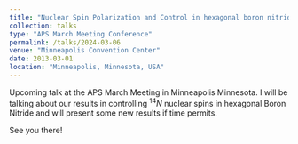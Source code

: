 ```yaml
---
title: "Nuclear Spin Polarization and Control in hexagonal boron nitride "
collection: talks
type: "APS March Meeting Conference"
permalink: /talks/2024-03-06
venue: "Minneapolis Convention Center"
date: 2013-03-01
location: "Minneapolis, Minnesota, USA"
---
```


Upcoming talk at the APS March Meeting in Minneapolis Minnesota. I will be talking about our results in controlling $^{14}N$ nuclear spins in hexagonal Boron Nitride and will present some new results if time permits. 

See you there!

